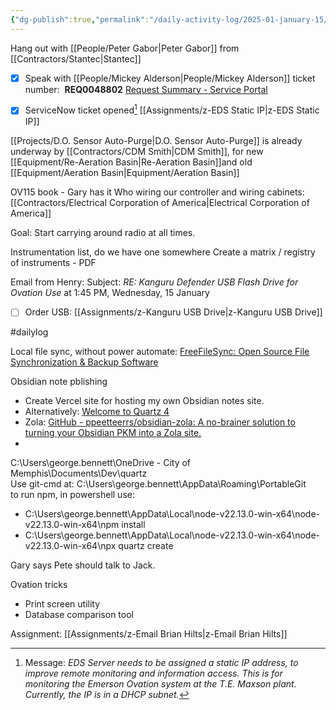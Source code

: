 ```yaml
---
{"dg-publish":true,"permalink":"/daily-activity-log/2025-01-january-15/","noteIcon":"","created":"2025-07-07T14:23:42.953-05:00"}
---
```


Hang out with [[People/Peter Gabor\|Peter Gabor]] from [[Contractors/Stantec\|Stantec]]
 - [x] Speak with [[People/Mickey Alderson\|People/Mickey Alderson]] ticket number:  **REQ0048802** [Request Summary - Service Portal](https://memphistn.service-now.com/sp?id=order_status&table=sc_request&sys_id=0f0518b63b039650ed83098c24e45abc)
 - [x] ServiceNow ticket opened[^ServiceNow]  [[Assignments/z-EDS Static IP\|z-EDS Static IP]]


[^ServiceNow]: Message: *EDS Server needs to be assigned a static IP address, to improve remote monitoring and information access. This is for monitoring the Emerson Ovation system at the T.E. Maxson plant. Currently, the IP is in a DHCP subnet.*


[[Projects/D.O. Sensor Auto-Purge\|D.O. Sensor Auto-Purge]] is already underway by [[Contractors/CDM Smith\|CDM Smith]], for new [[Equipment/Re-Aeration Basin\|Re-Aeration Basin]]and old [[Equipment/Aeration Basin\|Equipment/Aeration Basin]]


OV115 book - Gary has it
Who wiring our controller and wiring cabinets: [[Contractors/Electrical Corporation of America\|Electrical Corporation of America]]

Goal: Start carrying around radio at all times.

Instrumentation list, do we have one somewhere
Create a matrix / registry of instruments - PDF

Email from Henry: Subject: *RE: Kanguru Defender USB Flash Drive for Ovation Use* at 1:45 PM, Wednesday, 15 January
- [ ] Order USB: [[Assignments/z-Kanguru USB Drive\|z-Kanguru USB Drive]]

#dailylog 

Local file sync, without power automate: 
[FreeFileSync: Open Source File Synchronization & Backup Software](https://freefilesync.org/)

Obsidian note pblishing
- Create Vercel site for hosting my own Obsidian notes site. 
- Alternatively: [Welcome to Quartz 4](https://quartz.jzhao.xyz/)
- Zola: [GitHub - ppeetteerrs/obsidian-zola: A no-brainer solution to turning your Obsidian PKM into a Zola site.](https://github.com/ppeetteerrs/obsidian-zola)
-

C:\Users\george.bennett\OneDrive - City of Memphis\Documents\Dev\quartz\
Use git-cmd at: C:\Users\george.bennett\AppData\Roaming\PortableGit\
to run npm, in powershell use:
- C:\Users\george.bennett\AppData\Local\node-v22.13.0-win-x64\node-v22.13.0-win-x64\npm install
- C:\Users\george.bennett\AppData\Local\node-v22.13.0-win-x64\node-v22.13.0-win-x64\npx quartz create

Gary says Pete should talk to Jack.

Ovation tricks 
- Print screen utility
- Database comparison tool


Assignment: [[Assignments/z-Email Brian Hilts\|z-Email Brian Hilts]]

